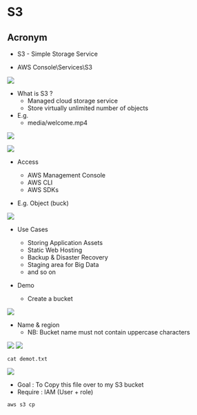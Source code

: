 # S3

## Acronym
* S3 - Simple Storage Service

* AWS Console\Services\S3

[<img src="https://i.imgur.com/iIMF2sW.png">](https://i.imgur.com/iIMF2sW.png)

   * What is S3 ?
      * Managed cloud storage service
      * Store virtually unlimited number of objects
   * E.g.
      * media/welcome.mp4

[<img src="https://i.imgur.com/3Egndsc.png">](https://i.imgur.com/3Egndsc.png)

[<img src="https://i.imgur.com/9RkCQTQ.png">](https://i.imgur.com/9RkCQTQ.png)

* Access
   * AWS Management Console
   * AWS CLI
   * AWS SDKs

* E.g. Object (buck)

[<img src="https://i.imgur.com/IPS9c0u.png">](https://i.imgur.com/IPS9c0u.png)

* Use Cases
   * Storing Application Assets
   * Static Web Hosting
   * Backup & Disaster Recovery
   * Staging area for Big Data
   * and so on

* Demo
   * Create a bucket

[<img src="https://i.imgur.com/6aZybkS.png">](https://i.imgur.com/6aZybkS.png)

   * Name & region
      * NB: Bucket name must not contain uppercase characters
      
[<img src="https://i.imgur.com/RDtshAe.png">](https://i.imgur.com/RDtshAe.png)
[<img src="https://i.imgur.com/6GiQsXB.png">](https://i.imgur.com/6GiQsXB.png)

````Bach
cat demot.txt
````
[<img src="https://i.imgur.com/k4gTZ2o.png">](https://i.imgur.com/k4gTZ2o.png)
* Goal : To Copy this file over to my S3 bucket
* Require : IAM (User + role)
````Bash
aws s3 cp 
````
